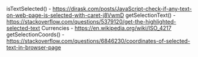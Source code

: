 isTextSelected() - https://dirask.com/posts/JavaScript-check-if-any-text-on-web-page-is-selected-with-caret-j8VwmD
getSelectionText() - https://stackoverflow.com/questions/5379120/get-the-highlighted-selected-text
Currencies - https://en.wikipedia.org/wiki/ISO_4217
getSelectionCoords() - https://stackoverflow.com/questions/6846230/coordinates-of-selected-text-in-browser-page